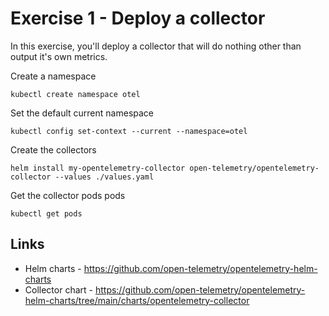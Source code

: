 # Exercise 1 - Deploy a collector

In this exercise, you'll deploy a collector that will do nothing other than output it's own metrics.

Create a namespace
```shell
kubectl create namespace otel
```

Set the default current namespace
```shell
kubectl config set-context --current --namespace=otel
```


Create the collectors
```shell
helm install my-opentelemetry-collector open-telemetry/opentelemetry-collector --values ./values.yaml
```

Get the collector pods pods
```shell
kubectl get pods
```






## Links

* Helm charts - https://github.com/open-telemetry/opentelemetry-helm-charts
* Collector chart - https://github.com/open-telemetry/opentelemetry-helm-charts/tree/main/charts/opentelemetry-collector